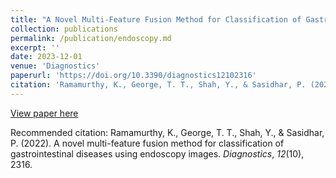 ```yaml
---
title: "A Novel Multi-Feature Fusion Method for Classification of Gastrointestinal Diseases Using Endoscopy Images"
collection: publications
permalink: /publication/endoscopy.md
excerpt: ''
date: 2023-12-01
venue: 'Diagnostics'
paperurl: 'https://doi.org/10.3390/diagnostics12102316'
citation: 'Ramamurthy, K., George, T. T., Shah, Y., & Sasidhar, P. (2022). A novel multi-feature fusion method for classification of gastrointestinal diseases using endoscopy images. _Diagnostics_, _12_(10), 2316.'
---
```


[View paper here](https://doi.org/10.3390/diagnostics12102316)

Recommended citation: Ramamurthy, K., George, T. T., Shah, Y., & Sasidhar, P. (2022). A novel multi-feature fusion method for classification of gastrointestinal diseases using endoscopy images. _Diagnostics_, _12_(10), 2316.
